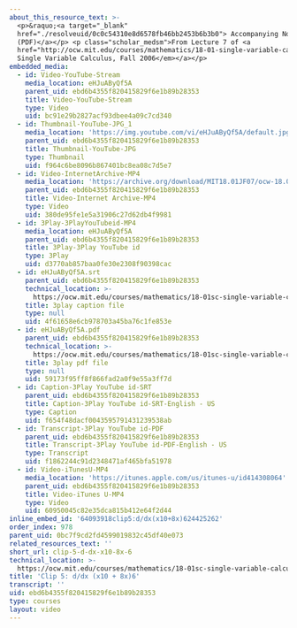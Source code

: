 ```yaml
---
about_this_resource_text: >-
  <p>&raquo;<a target="_blank"
  href="./resolveuid/0c0c54310e8d6578fb46bb2453b6b3b0"> Accompanying Notes
  (PDF)</a></p> <p class="scholar_medsm">From Lecture 7 of <a
  href="http://ocw.mit.edu/courses/mathematics/18-01-single-variable-calculus-fall-2006/video-lectures/"><em>18.01
  Single Variable Calculus, Fall 2006</em></a></p>
embedded_media:
  - id: Video-YouTube-Stream
    media_location: eHJuAByQf5A
    parent_uid: ebd6b4355f820415829f6e1b89b28353
    title: Video-YouTube-Stream
    type: Video
    uid: bc91e29b2827acf93dbee4a09c7cd340
  - id: Thumbnail-YouTube-JPG_1
    media_location: 'https://img.youtube.com/vi/eHJuAByQf5A/default.jpg'
    parent_uid: ebd6b4355f820415829f6e1b89b28353
    title: Thumbnail-YouTube-JPG
    type: Thumbnail
    uid: f964c6be8096b867401bc8ea08c7d5e7
  - id: Video-InternetArchive-MP4
    media_location: 'https://archive.org/download/MIT18.01JF07/ocw-18.01-f07-lec07_300k.mp4'
    parent_uid: ebd6b4355f820415829f6e1b89b28353
    title: Video-Internet Archive-MP4
    type: Video
    uid: 380de95fe1e5a31906c27d62db4f9981
  - id: 3Play-3PlayYouTubeid-MP4
    media_location: eHJuAByQf5A
    parent_uid: ebd6b4355f820415829f6e1b89b28353
    title: 3Play-3Play YouTube id
    type: 3Play
    uid: d3770ab857baa0fe30e2308f90398cac
  - id: eHJuAByQf5A.srt
    parent_uid: ebd6b4355f820415829f6e1b89b28353
    technical_location: >-
      https://ocw.mit.edu/courses/mathematics/18-01sc-single-variable-calculus-fall-2010/1.-differentiation/exam-1/session-21-review-for-exam-1-computing-derivatives-using-differentiation-rules/clip-5-d-dx-x10-8x-6/eHJuAByQf5A.srt
    title: 3play caption file
    type: null
    uid: 4f61658e6cb978703a45ba76c1fe853e
  - id: eHJuAByQf5A.pdf
    parent_uid: ebd6b4355f820415829f6e1b89b28353
    technical_location: >-
      https://ocw.mit.edu/courses/mathematics/18-01sc-single-variable-calculus-fall-2010/1.-differentiation/exam-1/session-21-review-for-exam-1-computing-derivatives-using-differentiation-rules/clip-5-d-dx-x10-8x-6/eHJuAByQf5A.pdf
    title: 3play pdf file
    type: null
    uid: 59173f95ff8f866fad2a0f9e55a3ff7d
  - id: Caption-3Play YouTube id-SRT
    parent_uid: ebd6b4355f820415829f6e1b89b28353
    title: Caption-3Play YouTube id-SRT-English - US
    type: Caption
    uid: f654f48dacf0043595791431239538ab
  - id: Transcript-3Play YouTube id-PDF
    parent_uid: ebd6b4355f820415829f6e1b89b28353
    title: Transcript-3Play YouTube id-PDF-English - US
    type: Transcript
    uid: f1862244c91d2348471af465bfa51978
  - id: Video-iTunesU-MP4
    media_location: 'https://itunes.apple.com/us/itunes-u/id414308064'
    parent_uid: ebd6b4355f820415829f6e1b89b28353
    title: Video-iTunes U-MP4
    type: Video
    uid: 60950045c82e35dca815b412e64f2d44
inline_embed_id: '64093918clip5:d/dx(x10+8x)624425262'
order_index: 978
parent_uid: 0bc7f9cd2fd4599019832c45df40e073
related_resources_text: ''
short_url: clip-5-d-dx-x10-8x-6
technical_location: >-
  https://ocw.mit.edu/courses/mathematics/18-01sc-single-variable-calculus-fall-2010/1.-differentiation/exam-1/session-21-review-for-exam-1-computing-derivatives-using-differentiation-rules/clip-5-d-dx-x10-8x-6
title: 'Clip 5: d/dx (x10 + 8x)6'
transcript: ''
uid: ebd6b4355f820415829f6e1b89b28353
type: courses
layout: video
---
```

